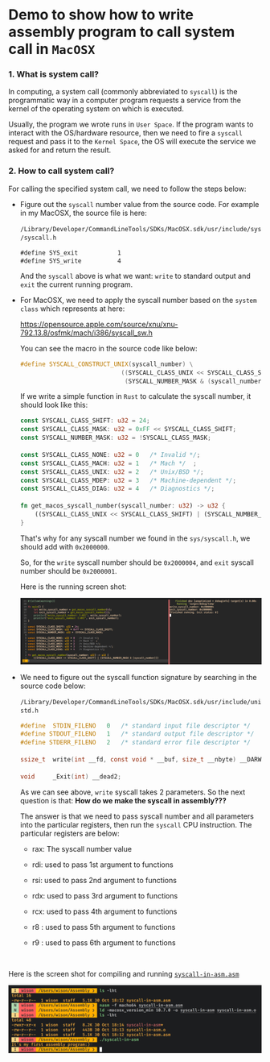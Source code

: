 # Demo to show how to write assembly program to call system call in `MacOSX`

### 1. What is system call? 

In computing, a system call (commonly abbreviated to `syscall`) is the programmatic way in 
a computer program requests a service from the kernel of the operating system on which
is executed.

Usually, the program we wrote runs in `User Space`. If the program wants to interact with the 
OS/hardware resource, then we need to fire a `syscall` request and pass it to the `Kernel Space`,
the OS will execute the service we asked for and return the result.

### 2. How to call system call?

For calling the specified system call, we need to follow the steps below:

- Figure out the `syscall` number value from the source code. For example in my MacOSX, the source
file is here: 

    `/Library/Developer/CommandLineTools/SDKs/MacOSX.sdk/usr/include/sys/syscall.h`

    ```
    #define	SYS_exit           1
    #define	SYS_write          4
    ```

    And the `syscall` above is what we want: `write` to standard output and `exit` the current running program.

- For MacOSX, we need to apply the syscall number based on the `system class` which represents at here:

    https://opensource.apple.com/source/xnu/xnu-792.13.8/osfmk/mach/i386/syscall_sw.h

    You can see the macro in the source code like below:

    ```c++
    #define SYSCALL_CONSTRUCT_UNIX(syscall_number) \
                                ((SYSCALL_CLASS_UNIX << SYSCALL_CLASS_SHIFT) | \
                                 (SYSCALL_NUMBER_MASK & (syscall_number)))
    ```

    If we write a simple function in `Rust` to calculate the syscall number, it should look like this:

    ```rust
    const SYSCALL_CLASS_SHIFT: u32 = 24;
    const SYSCALL_CLASS_MASK: u32 = 0xFF << SYSCALL_CLASS_SHIFT;
    const SYSCALL_NUMBER_MASK: u32 = !SYSCALL_CLASS_MASK;

    const SYSCALL_CLASS_NONE: u32 =	0	/* Invalid */;
    const SYSCALL_CLASS_MACH: u32 =	1	/* Mach */	;
    const SYSCALL_CLASS_UNIX: u32 =	2	/* Unix/BSD */;
    const SYSCALL_CLASS_MDEP: u32 =	3	/* Machine-dependent */;
    const SYSCALL_CLASS_DIAG: u32 =	4	/* Diagnostics */;

    fn get_macos_syscall_number(syscall_number: u32) -> u32 {
        ((SYSCALL_CLASS_UNIX << SYSCALL_CLASS_SHIFT) | (SYSCALL_NUMBER_MASK & (syscall_number)))
    }
    ```

    That's why for any syscall number we found in the `sys/syscall.h`, we should add with `0x2000000`.

    So, for the `write` syscall number should be `0x2000004`, and `exit` syscall number should be `0x2000001`.

    Here is the running screen shot:

    ![syscall-number-rust.png](./readme_images/syscall-number-rust.png)

- We need to figure out the syscall function signature by searching in the source code below:

    `/Library/Developer/CommandLineTools/SDKs/MacOSX.sdk/usr/include/unistd.h`

    ```c
    #define	 STDIN_FILENO	0	/* standard input file descriptor */
    #define	STDOUT_FILENO	1	/* standard output file descriptor */
    #define	STDERR_FILENO	2	/* standard error file descriptor */

    ssize_t  write(int __fd, const void * __buf, size_t __nbyte) __DARWIN_ALIAS_C(write);

    void	 _Exit(int) __dead2;
    ```

    As we can see above, `write` syscall takes 2 parameters. So the next question is that: **How do we make the syscall
    in assembly???**

    The answer is that we need to pass syscall number and all parameters into the particular registers, then run the
    `syscall` CPU instruction. The particular registers are below:

    - rax: The syscall number value

    - rdi: used to pass 1st argument to functions
    - rsi: used to pass 2nd argument to functions
    - rdx: used to pass 3rd argument to functions
    - rcx: used to pass 4th argument to functions
    - r8 : used to pass 5th argument to functions
    - r9 : used to pass 6th argument to functions

</br>

Here is the screen shot for compiling and running [`syscall-in-asm.asm`](./syscall-in-asm.asm)

![compile-and-run.png](./readme_images/compile-and-run.png)

